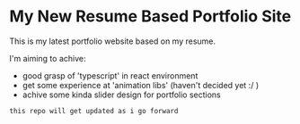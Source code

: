 # My New Resume Based Portfolio Site

This is my latest portfolio website based on my resume.

I'm aiming to achive:

- good grasp of 'typescript' in react environment
- get some experience at 'animation libs' (haven't decided yet :/ )
- achive some kinda slider design for portfolio sections

`this repo will get updated as i go forward`

